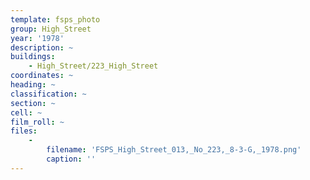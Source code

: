 ```yaml
---
template: fsps_photo
group: High_Street
year: '1978'
description: ~
buildings:
    - High_Street/223_High_Street
coordinates: ~
heading: ~
classification: ~
section: ~
cell: ~
film_roll: ~
files:
    -
        filename: 'FSPS_High_Street_013,_No_223,_8-3-G,_1978.png'
        caption: ''
---
```


